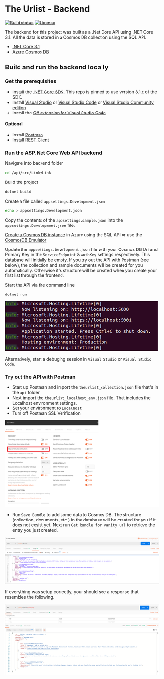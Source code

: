 # The Urlist - Backend

[![Build status](https://burkeknowswords.visualstudio.com/The%20Urlist/_apis/build/status/Serverless%20Backend%20Build)](https://burkeknowswords.visualstudio.com/The%20Urlist/_build/latest?definitionId=8)
[![License](https://img.shields.io/badge/license-MIT-orange.svg)](https://raw.githubusercontent.com/Azure-Samples/openhack-production/master/LICENSE)

The backend for this project was built as a .Net Core API using .NET Core 3.1. All the data is stored in a Cosmos DB collection using the SQL API.

- [.NET Core 3.1](https://dotnet.microsoft.com?WT.mc_id=theurlist-github-cephilli)
- [Azure Cosmos DB](https://azure.microsoft.com/services/cosmos-db?WT.mc_id=theurlist-github-cephilli)

## Build and run the backend locally

### Get the prerequisites

- Install the [.NET Core SDK](https://dotnet.microsoft.com/download?WT.mc_id=theurlist-github-cephilli). This repo is pinned to use version 3.1.x of the SDK.
- Install [Visual Studio](https://visualstudio.microsoft.com/) or [Visual Studio Code](https://code.visualstudio.com/?WT.mc_id=theurlist-github-cephilli) or [Visual Studio Community edition](https://visualstudio.microsoft.com/vs?WT.mc_id=theurlist-github-cephilli)
- Install the [C# extension for Visual Studio Code](https://marketplace.visualstudio.com/items?itemName=ms-vscode.csharp&WT.mc_id=theurlist-github-cephilli)

#### Optional

- Install [Postman](https://www.getpostman.com/)
- Install [REST Client](https://marketplace.visualstudio.com/items?itemName=humao.rest-client)

### Run the ASP.Net Core Web API backend

Navigate into backend folder

```bash
cd /api/src/LinkyLink
```

Build the project

```bash
dotnet build
```

Create a file called `appsettings.Development.json`

```bash
echo > appsettings.Development.json
```

Copy the contents of the `appsettings.sample.json` into the `appsettings.Development.json` file.

[Create a Cosmos DB instance](https://docs.microsoft.com/en-us/azure/cosmos-db/how-to-manage-database-account?WT.mc_id=theurlist-github-cephilli) in Azure using the SQL API or use the [CosmosDB Emulator](https://docs.microsoft.com/en-us/azure/cosmos-db/local-emulator)

Update the `appsettings.Development.json` file with your Cosmos DB Uri and Primary Key in the `ServiceEndpoint` & `AuthKey` settings respectively. This database will initially be empty. If you try out the API with Postman (see below), the collection and sample documents will be created for you automatically. Otherwise it's structure will be created when you create your first list through the frontend.

Start the API via the command line

```bash
dotnet run
```

![func start](docs/api_start.png)

Alternatively, start a debuging session in `Visual Studio` or `Visual Studio Code`.

### Try out the API with Postman

- Start up Postman and import the `theurlist_collection.json` file that's in the `api` folder
- Next import the `theurlist_localhost_env.json` file. That includes the Localhost environment settings.
- Set your environment to `Localhost`
- Turn off Postman SSL Verification

![postman](docs/postman-disable-ssl-verification.png)

- Run `Save Bundle` to add some data to Cosmos DB. The structure (collection, documents, etc.) in the database will be created for you if it does not exsist yet. Next run `Get bundle for vanity url` to retrieve the entry you just created.

![postman](docs/postman_localhost.png)

If everything was setup correctly, your should see a response that resembles the following.

![postman](docs/postman_response.png)